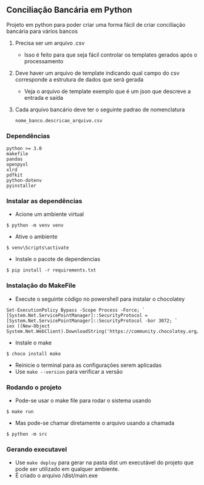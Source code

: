 ## Conciliação Bancária em Python
Projeto em python para poder criar uma forma fácil de criar conciliação bancária para vários bancos
1. Precisa ser um arquivo .csv
   - Isso é feito para que seja fácil controlar os templates gerados após o processamento

2. Deve haver um arquivo de template indicando qual campo do csv corresponde a estrutura de dados que será gerada
   - Veja o arquivo de template exemplo que é um json que descreve a entrada e saída

3. Cada arquivo bancário deve ter o seguinte padrao de nomenclatura

   `nome_banco.descricao_arquivo.csv`

### Dependências
```
python >= 3.0
makefile
pandas
openpyxl
xlrd
pdfkit
python-dotenv
pyinstaller
```

### Instalar as dependências
* Acione um ambiente virtual
```
$ python -m venv venv
```

* Ative o ambiente
```
$ venv\Scripts\activate
```

* Instale o pacote de dependencias
```
$ pip install -r requirements.txt
```

### Instalação do MakeFile
* Execute o seguinte código no powershell para instalar o chocolatey
```
Set-ExecutionPolicy Bypass -Scope Process -Force; `
[System.Net.ServicePointManager]::SecurityProtocol = [System.Net.ServicePointManager]::SecurityProtocol -bor 3072; `
iex ((New-Object System.Net.WebClient).DownloadString('https://community.chocolatey.org/install.ps1'))
```

* Instale o make
```
$ choco install make
```

* Reinicie o terminal para as configurações serem aplicadas
* Use `make --version` para verificar a versão

### Rodando o projeto
* Pode-se usar o make file para rodar o sistema usando
```
$ make run
```

* Mas pode-se chamar diretamente o arquivo usando a chamada 
```
$ python -m src
```

### Gerando executavel
* Use `make deploy` para gerar na pasta dist um executável do projeto que pode ser utilizado em qualquer ambiente.
* É criado o arquivo /dist/main.exe
